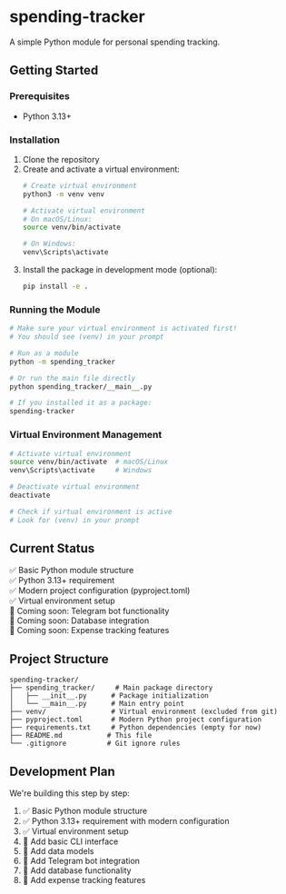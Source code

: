 # spending-tracker
A simple Python module for personal spending tracking.

## Getting Started

### Prerequisites
- Python 3.13+

### Installation
1. Clone the repository
2. Create and activate a virtual environment:
   ```bash
   # Create virtual environment
   python3 -m venv venv
   
   # Activate virtual environment
   # On macOS/Linux:
   source venv/bin/activate
   
   # On Windows:
   venv\Scripts\activate
   ```
3. Install the package in development mode (optional):
   ```bash
   pip install -e .
   ```

### Running the Module
```bash
# Make sure your virtual environment is activated first!
# You should see (venv) in your prompt

# Run as a module
python -m spending_tracker

# Or run the main file directly
python spending_tracker/__main__.py

# If you installed it as a package:
spending-tracker
```

### Virtual Environment Management
```bash
# Activate virtual environment
source venv/bin/activate  # macOS/Linux
venv\Scripts\activate     # Windows

# Deactivate virtual environment
deactivate

# Check if virtual environment is active
# Look for (venv) in your prompt
```

## Current Status
✅ Basic Python module structure  
✅ Python 3.13+ requirement  
✅ Modern project configuration (pyproject.toml)  
✅ Virtual environment setup  
🔄 Coming soon: Telegram bot functionality  
🔄 Coming soon: Database integration  
🔄 Coming soon: Expense tracking features  

## Project Structure
```
spending-tracker/
├── spending_tracker/     # Main package directory
│   ├── __init__.py      # Package initialization
│   └── __main__.py      # Main entry point
├── venv/                # Virtual environment (excluded from git)
├── pyproject.toml       # Modern Python project configuration
├── requirements.txt     # Python dependencies (empty for now)
├── README.md           # This file
└── .gitignore          # Git ignore rules
```

## Development Plan
We're building this step by step:
1. ✅ Basic Python module structure
2. ✅ Python 3.13+ requirement with modern configuration
3. ✅ Virtual environment setup
4. 🔄 Add basic CLI interface
5. 🔄 Add data models
6. 🔄 Add Telegram bot integration
7. 🔄 Add database functionality
8. 🔄 Add expense tracking features
